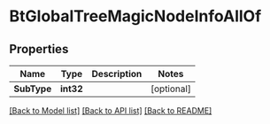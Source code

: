 # BtGlobalTreeMagicNodeInfoAllOf

## Properties

Name | Type | Description | Notes
------------ | ------------- | ------------- | -------------
**SubType** | **int32** |  | [optional] 

[[Back to Model list]](../README.md#documentation-for-models) [[Back to API list]](../README.md#documentation-for-api-endpoints) [[Back to README]](../README.md)


